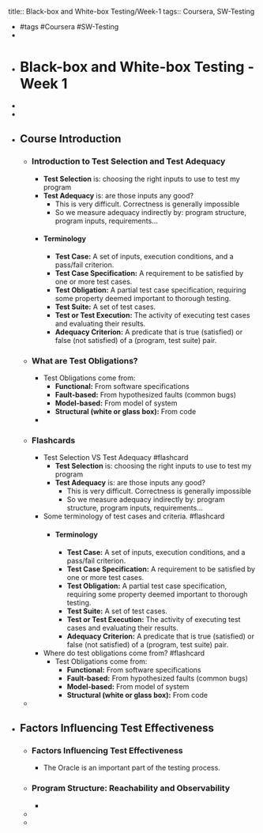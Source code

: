 title:: Black-box and White-box Testing/Week-1
tags:: Coursera, SW-Testing

- #tags #Coursera #SW-Testing
-
- # Black-box and White-box Testing - Week 1
-
-
- ## Course Introduction
	- ### Introduction to Test Selection and Test Adequacy
		- **Test Selection** is: choosing the right inputs to use to test my program
		- **Test Adequacy** is: are those inputs any good?
			- This is very difficult. Correctness is generally impossible
			- So we measure adequacy indirectly by: program structure, program inputs, requirements...
		- #### Terminology
			- **Test Case:** A set of inputs, execution conditions, and a pass/fail criterion.
			- **Test Case Specification:** A requirement to be satisfied by one or more test cases.
			- **Test Obligation:** A partial test case specification, requiring some property deemed important to thorough testing.
			- **Test Suite:** A set of test cases.
			- **Test or Test Execution:** The activity of executing test cases and evaluating their results.
			- **Adequacy Criterion:** A predicate that is true (satisfied) or false (not satisfied) of a (program, test suite) pair.
	- ### What are Test Obligations?
		- Test Obligations come from:
			- **Functional:** From software specifications
			- **Fault-based:** From hypothesized faults (common bugs)
			- **Model-based:** From model of system
			- **Structural (white or glass box):** From code
		-
	- ### Flashcards
		- Test Selection VS Test Adequacy #flashcard
			- **Test Selection** is: choosing the right inputs to use to test my program
			- **Test Adequacy** is: are those inputs any good?
				- This is very difficult. Correctness is generally impossible
				- So we measure adequacy indirectly by: program structure, program inputs, requirements...
		- Some terminology of test cases and criteria. #flashcard
			- #### Terminology
				- **Test Case:** A set of inputs, execution conditions, and a pass/fail criterion.
				- **Test Case Specification:** A requirement to be satisfied by one or more test cases.
				- **Test Obligation:** A partial test case specification, requiring some property deemed important to thorough testing.
				- **Test Suite:** A set of test cases.
				- **Test or Test Execution:** The activity of executing test cases and evaluating their results.
				- **Adequacy Criterion:** A predicate that is true (satisfied) or false (not satisfied) of a (program, test suite) pair.
		- Where do test obligations come from? #flashcard
			- Test Obligations come from:
				- **Functional:** From software specifications
				- **Fault-based:** From hypothesized faults (common bugs)
				- **Model-based:** From model of system
				- **Structural (white or glass box):** From code
	-
- ## Factors Influencing Test Effectiveness
	- ### Factors Influencing Test Effectiveness
		- The Oracle is an important part of the testing process.
	- ### Program Structure: Reachability and Observability
		-
	-
	-